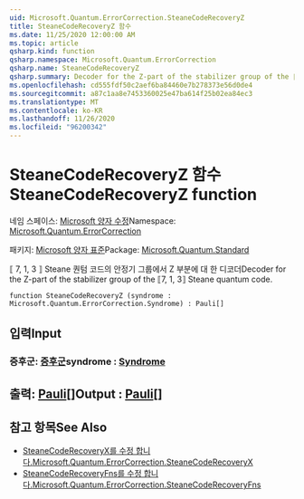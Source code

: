 ```yaml
---
uid: Microsoft.Quantum.ErrorCorrection.SteaneCodeRecoveryZ
title: SteaneCodeRecoveryZ 함수
ms.date: 11/25/2020 12:00:00 AM
ms.topic: article
qsharp.kind: function
qsharp.namespace: Microsoft.Quantum.ErrorCorrection
qsharp.name: SteaneCodeRecoveryZ
qsharp.summary: Decoder for the Z-part of the stabilizer group of the ⟦7, 1, 3⟧ Steane quantum code.
ms.openlocfilehash: cd555fdf50c2aef6ba84460e7b278373e56d0de4
ms.sourcegitcommit: a87c1aa8e7453360025e47ba614f25b02ea84ec3
ms.translationtype: MT
ms.contentlocale: ko-KR
ms.lasthandoff: 11/26/2020
ms.locfileid: "96200342"
---
```

# <a name="steanecoderecoveryz-function"></a><span data-ttu-id="757fb-102">SteaneCodeRecoveryZ 함수</span><span class="sxs-lookup"><span data-stu-id="757fb-102">SteaneCodeRecoveryZ function</span></span>

<span data-ttu-id="757fb-103">네임 스페이스: [Microsoft 양자 수정](xref:Microsoft.Quantum.ErrorCorrection)</span><span class="sxs-lookup"><span data-stu-id="757fb-103">Namespace: [Microsoft.Quantum.ErrorCorrection](xref:Microsoft.Quantum.ErrorCorrection)</span></span>

<span data-ttu-id="757fb-104">패키지: [Microsoft 양자 표준](https://nuget.org/packages/Microsoft.Quantum.Standard)</span><span class="sxs-lookup"><span data-stu-id="757fb-104">Package: [Microsoft.Quantum.Standard](https://nuget.org/packages/Microsoft.Quantum.Standard)</span></span>


<span data-ttu-id="757fb-105">⟦ 7, 1, 3 ⟧ Steane 퀀텀 코드의 안정기 그룹에서 Z 부분에 대 한 디코더</span><span class="sxs-lookup"><span data-stu-id="757fb-105">Decoder for the Z-part of the stabilizer group of the ⟦7, 1, 3⟧ Steane quantum code.</span></span>

```qsharp
function SteaneCodeRecoveryZ (syndrome : Microsoft.Quantum.ErrorCorrection.Syndrome) : Pauli[]
```


## <a name="input"></a><span data-ttu-id="757fb-106">입력</span><span class="sxs-lookup"><span data-stu-id="757fb-106">Input</span></span>

### <a name="syndrome--syndrome"></a><span data-ttu-id="757fb-107">증후군: [증후군](xref:Microsoft.Quantum.ErrorCorrection.Syndrome)</span><span class="sxs-lookup"><span data-stu-id="757fb-107">syndrome : [Syndrome](xref:Microsoft.Quantum.ErrorCorrection.Syndrome)</span></span>





## <a name="output--pauli"></a><span data-ttu-id="757fb-108">출력: [Pauli](xref:microsoft.quantum.lang-ref.pauli)[]</span><span class="sxs-lookup"><span data-stu-id="757fb-108">Output : [Pauli](xref:microsoft.quantum.lang-ref.pauli)[]</span></span>



## <a name="see-also"></a><span data-ttu-id="757fb-109">참고 항목</span><span class="sxs-lookup"><span data-stu-id="757fb-109">See Also</span></span>

- [<span data-ttu-id="757fb-110">SteaneCodeRecoveryX를 수정 합니다.</span><span class="sxs-lookup"><span data-stu-id="757fb-110">Microsoft.Quantum.ErrorCorrection.SteaneCodeRecoveryX</span></span>](xref:Microsoft.Quantum.ErrorCorrection.SteaneCodeRecoveryX)
- [<span data-ttu-id="757fb-111">SteaneCodeRecoveryFns를 수정 합니다.</span><span class="sxs-lookup"><span data-stu-id="757fb-111">Microsoft.Quantum.ErrorCorrection.SteaneCodeRecoveryFns</span></span>](xref:Microsoft.Quantum.ErrorCorrection.SteaneCodeRecoveryFns)